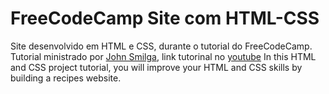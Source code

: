 # FreeCodeCamp Site com HTML-CSS

Site desenvolvido em HTML e CSS, durante o tutorial do FreeCodeCamp. Tutorial ministrado por [John Smilga](https://github.com/john-smilga), link tutorinal no [youtube](https://youtu.be/-8LTPIJBGwQ?feature=shared)
In this HTML and CSS project tutorial, you will improve your HTML and CSS skills by building a recipes website.
